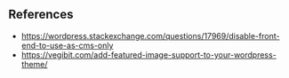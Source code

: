 ## References

- https://wordpress.stackexchange.com/questions/17969/disable-front-end-to-use-as-cms-only
- https://vegibit.com/add-featured-image-support-to-your-wordpress-theme/
